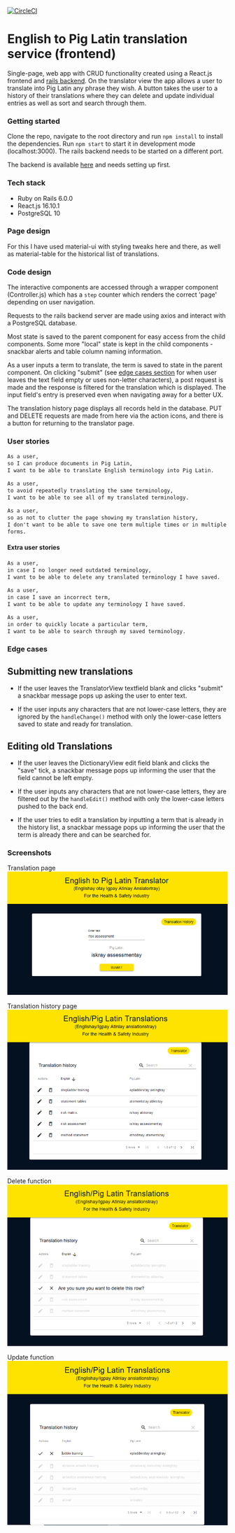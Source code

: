 [![CircleCI](https://circleci.com/gh/olliebrownlow/pig-latin-react-frontend.svg?style=shield)](https://circleci.com/gh/olliebrownlow/pig-latin-react-frontend)

# English to Pig Latin translation service (frontend)

Single-page, web app with CRUD functionality created using a React.js frontend and [rails backend](https://github.com/olliebrownlow/pig-latin-rails-backend). On the translator view the app allows a user to translate into Pig Latin any phrase they wish. A button takes the user to a history of their translations where they can delete and update individual entries as well as sort and search through them.

### Getting started

Clone the repo, navigate to the root directory and run `npm install` to install the dependencies. Run `npm start` to start it in development mode (localhost:3000). The rails backend needs to be started on a different port.

The backend is available [here](https://github.com/olliebrownlow/pig-latin-rails-backend) and needs setting up first.

### Tech stack

- Ruby on Rails 6.0.0
- React.js 16.10.1
- PostgreSQL 10

### Page design

For this I have used material-ui with styling tweaks here and there, as well as material-table for the historical list of translations.

### Code design

The interactive components are accessed through a wrapper component (Controller.js) which has a `step` counter which renders the correct 'page' depending on user navigation.

Requests to the rails backend server are made using axios and interact with a PostgreSQL database.

Most state is saved to the parent component for easy access from the child components. Some more "local" state is kept in the child components - snackbar alerts and table column naming information.

As a user inputs a term to translate, the term is saved to state in the parent component. On clicking "submit" (see [edge cases section](#edge-cases) for when user leaves the text field empty or uses non-letter characters), a post request is made and the response is filtered for the translation which is displayed. The input field's entry is preserved even when navigating away for a better UX.

The translation history page displays all records held in the database. PUT and DELETE requests are made from here via the action icons, and there is a button for returning to the translator page.

### User stories

```
As a user,
so I can produce documents in Pig Latin,
I want to be able to translate English terminology into Pig Latin.
```

```
As a user,
to avoid repeatedly translating the same terminology,
I want to be able to see all of my translated terminology.
```

```
As a user,
so as not to clutter the page showing my translation history,
I don't want to be able to save one term multiple times or in multiple forms.
```

#### Extra user stories

```
As a user,
in case I no longer need outdated terminology,
I want to be able to delete any translated terminology I have saved.
```

```
As a user,
in case I save an incorrect term,
I want to be able to update any terminology I have saved.
```

```
As a user,
in order to quickly locate a particular term,
I want to be able to search through my saved terminology.
```

### Edge cases

## Submitting new translations

- If the user leaves the TranslatorView textfield blank and clicks "submit" a snackbar message pops up asking the user to enter text.

- If the user inputs any characters that are not lower-case letters, they are ignored by the `handleChange()` method with only the lower-case letters saved to state and ready for translation.

## Editing old Translations

- If the user leaves the DictionaryView edit field blank and clicks the "save" tick, a snackbar message pops up informing the user that the field cannot be left empty.

- If the user inputs any characters that are not lower-case letters, they are filtered out by the `handleEdit()` method with only the lower-case letters pushed to the back end.

- If the user tries to edit a translation by inputting a term that is already in the history list, a snackbar message pops up informing the user that the term is already there and can be searched for.

### Screenshots

Translation page
![github1](./public/translationpage.PNG)

Translation history page
![github2](./public/translationhistorypage.PNG)

Delete function
![github3](./public/deletefunction.PNG)

Update function
![github4](./public/updatingfunction.PNG)
